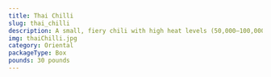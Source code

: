 ```yaml
---
title: Thai Chilli
slug: thai_chilli
description: A small, fiery chili with high heat levels (50,000–100,000 SHU on the Scoville scale). A staple in Southeast Asian cuisine, especially in curries, sauces, and soups. Packed with vitamin C and antioxidants. Its fruity yet intense flavor adds boldness to savory dishes.
img: thaiChilli.jpg
category: Oriental
packageType: Box
pounds: 30 pounds
---
```

